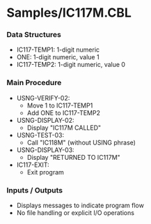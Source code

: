 # Samples/IC117M.CBL

### Data Structures
- IC117-TEMP1: 1-digit numeric
- ONE: 1-digit numeric, value 1
- IC117-TEMP2: 1-digit numeric, value 0

### Main Procedure
- USNG-VERIFY-02:
  - Move 1 to IC117-TEMP1
  - Add ONE to IC117-TEMP2
- USNG-DISPLAY-02:
  - Display "IC117M CALLED"
- USNG-TEST-03:
  - Call "IC118M" (without USING phrase)
- USNG-DISPLAY-03:
  - Display "RETURNED TO IC117M"
- IC117-EXIT:
  - Exit program

### Inputs / Outputs
- Displays messages to indicate program flow
- No file handling or explicit I/O operations